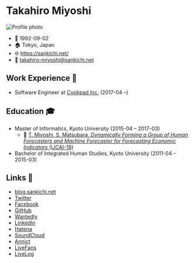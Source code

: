 # Takahiro Miyoshi

![Profile photo](https://www.gravatar.com/avatar/bce862d9ab172a7b03e836640014f6e6?s=256 "Playing the bass guitar at https://osafes.tokyo/archives/2018summer/")

- :birthday: 1992-09-02
- :house: Tokyo, Japan
- :globe_with_meridians: https://sankichi.net/
- :email: takahiro-miyoshi@sankichi.net

## Work Experience :briefcase:

- Software Engineer at [Cookpad Inc.](https://info.cookpad.com/) (2017-04 –)

## Education :mortar_board:

- Master of Informatics, Kyoto University (2015-04 – 2017-03)
  - :memo: [T. Miyoshi, S. Matsubara, *Dynamically Forming a Group of Human Forecasters and Machine Forecaster for Forecasting Economic Indicators* (IJCAI-18)](https://www.ijcai.org/proceedings/2018/64)
- Bachelor of Integrated Human Studies, Kyoto University (2011-04 – 2015-03)

## Links :link:

- [blog.sankichi.net](https://blog.sankichi.net/)
- [Twitter](https://twitter.com/sankichi92)
- [Facebook](https://www.facebook.com/sankichi92)
- [GitHub](https://github.com/sankichi92)
- [Wantedly](https://www.wantedly.com/users/3174482)
- [LinkedIn](https://www.linkedin.com/in/sankichi92/)
- [Hatena](http://profile.hatena.ne.jp/sankichi92/)
- [SoundCloud](https://soundcloud.com/sankichi92)
- [Annict](https://annict.jp/@sankichi92/watched)
- [LiveFans](https://www.livefans.jp/users/prf/B400c08315071a8f)
- [LiveLog](https://livelog.ku-unplugged.net/members/1)
